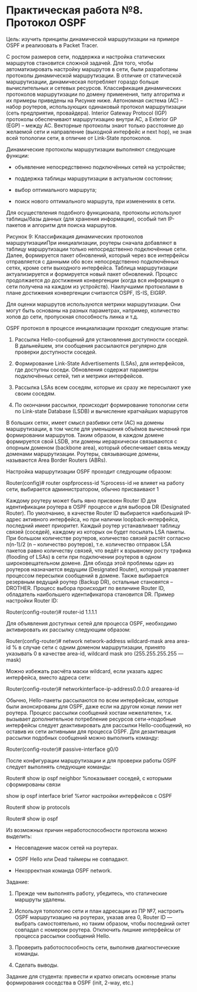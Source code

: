 # Практическая работа №8 . Протокол OSPF

Цель: изучить принципы динамической маршрутизации на примере OSPF и реализовать в Packet Tracer.

С ростом размеров сети, поддержка и настройка статических маршрутов становится сложной задачей. Для того, чтобы автоматизировать настройку маршрутов в сети, были разработаны протоколы динамической маршрутизации. В отличие от статической маршрутизации, динамическая потребляет гораздо больше вычислительных и сетевых ресурсов. Классификация динамических протоколов маршрутизации по домену применения, типу алгоритма и их примеры приведены на Рисунке ниже. Автономная система \(АС\) – набор роутеров, использующих одинаковый протокол маршрутизации \(сеть предприятия, провайдера\). Interior Gateway Protocol \(IGP\) протоколы обеспечивают маршрутизацию внутри АС, а Exterior GP \(EGP\) – между АС. Векторные протоколы знают только расстояние до желаемой сети и направление \(выходной интерфейс и next hop\), не зная всей топологии сети, в отличие от Link-State протоколов.

Динамические протоколы маршрутизации выполняют следующие функции:

* объявление непосредственно подключённых сетей на устройстве;

* поддержка таблицы маршрутизации в актуальном состоянии;

* выбор оптимального маршрута;

* поиск нового оптимального маршрута, при изменениях в сети.

Для осуществления подобного функционала, протоколы используют таблицы/базы данных \(для хранения информации\), особый тип IP-пакетов и алгоритм для поиска маршрутов.

Рисунок 9: Классификация динамических протоколов маршрутизацииПри инициализации, роутеры сначала добавляют в таблицу маршрутизации только непосредственно подключённые сети. Далее, формируется пакет обновлений, который через все интерфейсы отправляется с данными обо всех непосредственно подключённых сетях, кроме сети выходного интерфейса. Таблица маршрутизации актуализируется и формируется новый пакет обновлений. Процесс продолжается до достижения конвергенции \(когда вся информация о сети получена на каждом из устройств\). Наилучшими протоколами в плане достижения конвергенции считаются OSPF, IS-IS, EIGRP.

Для оценки маршрутов используются метрики маршрутизации. Они могут быть основаны на разных параметрах, например, количество хопов до сети, пропускная способность линка и т.д.

OSPF протокол в процессе инициализации проходит следующие этапы:

1. Рассылка Hello-сообщений для установления доступности соседей. В дальнейшем, эти сообщения рассылаются регулярно для проверки доступности соседей.

2. Формирование Link-State Advertisements \(LSAs\), для интерфейсов, где доступны соседи. Обновления содержат параметры подключённых сетей, тип и метрики интерфейсов.

3. Рассылка LSAs всем соседям, которые их сразу же пересылают уже своим соседям.

4. По окончании рассылки, происходит формирование топологии сети по Link-state Database \(LSDB\) и вычисление кратчайших маршрутов

В больших сетях, имеет смысл разбивки сети \(АС\) на домены маршрутизации, в том числе для уменьшения объёмов вычислений при формировании маршрутов. Таким образом, в каждом домене формируется свой LSDB, эти домены иерархически связываются с опорным доменом \(backbone area\), который обеспечивает связь между доменами маршрутизации. Роутеры, связывающие домены, называются Area Border Routers \(ABRs\).

Настройка маршрутизации OSPF проходит следующим образом:

Router\(config\)\# router ospfprocess-id %process-id не влияет на работу сети, выбирается администратором, обычно присваивают 1

Каждому роутеру может быть явно присвоен Router ID для идентификации роутера в OSPF процессе и для выборов DR \(Designated Router\). По умолчанию, в качестве Router ID выбирается наибольший IP-адрес активного интерфейса, но при наличии loopback-интерфейса, последний имеет приоритет. Каждый роутер устанавливает таблицу связей \(соседей\), каждому из которых он будет посылать LSA пакеты. При большом количестве роутеров, количество связей растёт согласно n\(n-1\)/2 \(n – количество роутеров\), т.е. количество отправок LSA пакетов равно количеству связей, что ведёт к взрывному росту трафика \(flooding of LSAs\) в сети при подключении роутеров в одном широковещательном домене. Для обхода этой проблемы один из роутеров назначается ведущим \(Designated Router\), который управляет процессом пересылки сообщений в домене. Также выбирается резервным ведущий роутер \(Backup DR\), остальные становятся – DROTHER. Процесс выбора происходит по величине Router ID, обладатель наибольшего идентификатора становится DR. Пример настройки Router ID:

Router\(config-router\)\# router-id 1.1.1.1

Для объявления доступных сетей для процесса OSPF, необходимо активировать их рассылку следующим образом:

Router\(config-router\)\# network network-address wildcard-mask area area-id % в случае сети с одним доменом маршрутизации, принято указывать 0 в качестве area-id, wildcard mask это \(255.255.255.255 — mask\)

Можно избежать расчёта маски wildcard, если указать адрес интерфейса, вместо адреса сети:

Router\(config-router\)\# networkinterface-ip-address0.0.0.0 areaarea-id

Обычно, Hello-пакеты рассылаются по всем интерфейсам, которые были анонсированы для OSPF, даже если на другом конце линии нет роутера. Процесс рассылки сообщений хостам нежелателен, т.к. вызывает дополнительное потребление ресурсов сети→подобные интерфейсы следует деактивировать для рассылки Hello-сообщений, но оставив их сети активными для процесса OSPF. Для дезактивация рассылки подобных сообщений можно выполнить команду:

Router\(config-router\)\# passive-interface g0/0

После конфигурации маршрутизации и для проверки работы OSPF следует выполнять следующие команды:

Router\# show ip ospf neighbor %показывает соседей, с которыми сформированы связи

show ip ospf interface brief %итог настройки интерфейсов с OSPF

Router\# show ip protocols

Router\# show ip ospf

Из возможных причин неработоспособности протокола можно выделить:

* Несовпадение масок сетей на роутерах.

* OSPF Hello или Dead таймеры не совпадают.

* Некорректная команда OSPF network.

Задание:

1. Прежде чем выполнять работу, убедитесь, что статические маршруты удалены.

2. Используя топологию сети и план адресации из ПР №7, настроить OSPF маршрутизацию на роутерах, указав area 0, Router ID — выбрать самостоятельно, но таким образом, чтобы последний октет совпадал с номером роутера. Отключить лишние интерфейсы от процесса рассылки сообщений Hello.

3. Проверить работоспособность сети, выполнив диагностические команды.

4. Сделать выводы.

Задание для студента: привести и кратко описать основные этапы формирования соседства в OSPF \(init, 2-way, etc.\)

 

